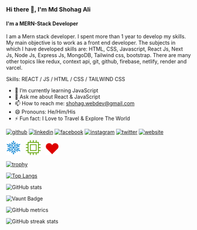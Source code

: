 ### Hi there 👋, I'm Md Shohag Ali
#### I'm a  MERN-Stack Developer
I am a Mern stack developer. I spent more than 1 year to develop my skills. My main objective is to work as a front end developer. The subjects in which I have developed skills are: HTML, CSS, Javascript, React Js, Next Js, Node Js, Express Js, MongoDB, Tailwind css, bootstrap. There are many other topics like redux, context api, git, github, firebase, netlify, render and varcel.

Skills: REACT / JS / HTML / CSS / TAILWIND CSS

- 🌱 I’m currently learning JavaScript 
- 💬 Ask me about React & JavaScript 
- 📫 How to reach me: shohag.webdev@gmail.com 
- 😄 Pronouns: He/Him/His 
- ⚡ Fun fact: I Love to Travel & Explore The World 


[<img src='https://cdn.jsdelivr.net/npm/simple-icons@3.0.1/icons/github.svg' alt='github' height='40'>](https://github.com/https://github.com/shohag390)  [<img src='https://cdn.jsdelivr.net/npm/simple-icons@3.0.1/icons/linkedin.svg' alt='linkedin' height='40'>](https://www.linkedin.com/in/https://www.linkedin.com/in/md-shohag-hossen-b309bb259//)  [<img src='https://cdn.jsdelivr.net/npm/simple-icons@3.0.1/icons/facebook.svg' alt='facebook' height='40'>](https://www.facebook.com/https://www.facebook.com/smshohag.hossen.790)  [<img src='https://cdn.jsdelivr.net/npm/simple-icons@3.0.1/icons/instagram.svg' alt='instagram' height='40'>](https://www.instagram.com/https://www.instagram.com/mdshohag9263//)  [<img src='https://cdn.jsdelivr.net/npm/simple-icons@3.0.1/icons/twitter.svg' alt='twitter' height='40'>](https://twitter.com/https://x.com/shohag_1539)  [<img src='https://cdn.jsdelivr.net/npm/simple-icons@3.0.1/icons/icloud.svg' alt='website' height='40'>](https://mdshohaghossen-sm29.netlify.app/)  

<a href='https://archiveprogram.github.com/'><img src='https://raw.githubusercontent.com/acervenky/animated-github-badges/master/assets/acbadge.gif' width='40' height='40'></a> <a href='https://docs.github.com/en/developers'><img src='https://raw.githubusercontent.com/acervenky/animated-github-badges/master/assets/devbadge.gif' width='40' height='40'></a> <a href='https://docs.github.com/en/github/supporting-the-open-source-community-with-github-sponsors'><img src='https://raw.githubusercontent.com/acervenky/animated-github-badges/master/assets/sponsorbadge.gif' width='35' height='35'></a> 

[![trophy](https://github-profile-trophy.vercel.app/?username=https://github.com/shohag390)](https://github.com/ryo-ma/github-profile-trophy)

[![Top Langs](https://github-readme-stats.vercel.app/api/top-langs/?username=https://github.com/shohag390)](https://github.com/anuraghazra/github-readme-stats)

![GitHub stats](https://github-readme-stats.vercel.app/api?username=https://github.com/shohag390&show_icons=true&count_private=true)  

![Vaunt Badge](https://api.vaunt.dev/v1/github/entities/https://github.com/shohag390/contributions?format=svg&private=true)  

![GitHub metrics](https://metrics.lecoq.io/https://github.com/shohag390)  

![GitHub streak stats](https://streak-stats.demolab.com/?user=https://github.com/shohag390)  

